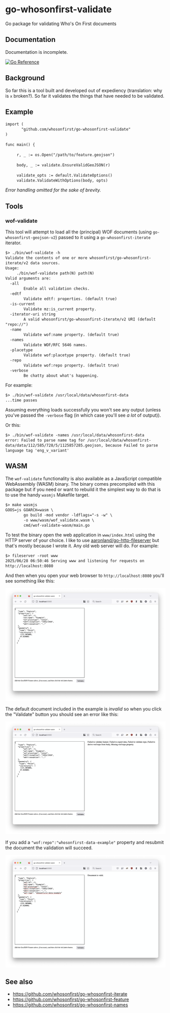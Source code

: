 # go-whosonfirst-validate

Go package for validating Who's On First documents

## Documentation

Documentation is incomplete.

[![Go Reference](https://pkg.go.dev/badge/github.com/whosonfirst/go-whosonfirst-validate.svg)](https://pkg.go.dev/github.com/whosonfirst/go-whosonfirst-validate)

## Background

So far this is a tool built and developed out of expediency (translation: why is `x` broken?). So far it validates the things that have needed to be validated.

## Example

```
import (
       "github.com/whosonfirst/go-whosonfirst-validate"
)

func main() {

     r, _ := os.Open("/path/to/feature.geojson")

     body, _ := validate.EnsureValidGeoJSON(r)
     
     validate_opts := default.ValidateOptions()
     validate.ValidateWithOptions(body, opts)
```

_Error handling omitted for the sake of brevity._

## Tools

### wof-validate

This tool will attempt to load all the (principal) WOF documents (using `go-whosonfirst-geojson-v2`) passed to it using a `go-whosonfirst-iterate` iterator.

```
$> ./bin/wof-validate -h
Validate the contents of one or more whosonfirst/go-whosonfirst-iterate/v2 data sources.
Usage:
	 ./bin/wof-validate path(N) path(N)
Valid arguments are:
  -all
    	Enable all validation checks.
  -edtf
    	Validate edtf: properties. (default true)
  -is-current
    	Validate mz:is_current property.
  -iterator-uri string
    	A valid whosonfirst/go-whosonfirst-iterate/v2 URI (default "repo://")
  -name
    	Validate wof:name property. (default true)
  -names
    	Validate WOF/RFC 5646 names.
  -placetype
    	Validate wof:placetype property. (default true)
  -repo
    	Validate wof:repo property. (default true)
  -verbose
    	Be chatty about what's happening.
```

For example:

```
$> ./bin/wof-validate /usr/local/data/whosonfirst-data
...time passes
```

Assuming everything loads successfully you won't see any output (unless you've passed the `-verbose` flag (in which case you'll see _a lot_ of output)).

Or this:

```
$> ./bin/wof-validate -names /usr/local/data/whosonfirst-data
error: Failed to parse name tag for /usr/local/data/whosonfirst-data/data/112/585/728/5/1125857285.geojson, because Failed to parse language tag 'eng_v_variant'
```

## WASM

The `wof-validate` functionality is also available as a JavaScript compatible WebAssembly (WASM) binary. The binary comes precompiled with this package but if you need or want to rebuild it the simplest way to do that is to use the handy `wasmjs` Makefile target.

```shell
$> make wasmjs
GOOS=js GOARCH=wasm \
		go build -mod vendor -ldflags="-s -w" \
		-o www/wasm/wof_validate.wasm \
		cmd/wof-validate-wasm/main.go
```

To test the binary open the web application in `www/index.html` using the HTTP server of your choice. I like to use [aaronland/go-http-fileserver](https://github.com/aaronland/go-http-fileserver) but that's mostly because I wrote it. Any old web server will do. For example:

```shell
$> fileserver -root www
2025/06/28 06:50:46 Serving www and listening for requests on http://localhost:8080
```

And then when you open your web browser to `http://localhost:8080` you'll see something like this:

![](docs/images/whosonfirst-validate.png)

The default document included in the example is _invalid_ so when you click the "Validate" button you should see an error like this:

![](docs/images/whosonfirst-validate-error.png)

If you add a `"wof:repo":"whosonfirst-data-example"` property and resubmit the document the validation will succeed.

![](docs/images/whosonfirst-validate-valid.png)

## See also

* https://github.com/whosonfirst/go-whosonfirst-iterate
* https://github.com/whosonfirst/go-whosonfirst-feature
* https://github.com/whosonfirst/go-whosonfirst-names
